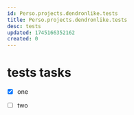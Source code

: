 ```yaml
---
id: Perso.projects.dendronlike.tests
title: Perso.projects.dendronlike.tests
desc: tests
updated: 1745166352162
created: 0
---
```

# tests tasks

* [x] one
* [ ] two

